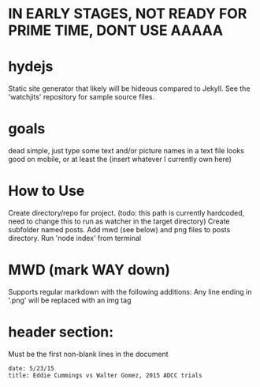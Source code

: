 # IN EARLY STAGES, NOT READY FOR PRIME TIME, DONT USE AAAAA

# hydejs
Static site generator that likely will be hideous compared to Jekyll.  See the 'watchjits' repository for sample source files.

# goals
dead simple, just type some text and/or picture names in a text file
looks good on mobile, or at least the (insert whatever I currently own here)

# How to Use
Create directory/repo for project. (todo: this path is currently hardcoded, need to change this to run as watcher in the target directory)
Create subfolder named posts.
Add mwd (see below) and png files to posts directory.
Run 'node index' from terminal

# MWD (mark WAY down)
Supports regular markdown with the following additions:
Any line ending in '.png' will be replaced with an img tag

# header section:
Must be the first non-blank lines in the document
```
date: 5/23/15
title: Eddie Cummings vs Walter Gomez, 2015 ADCC trials
```
